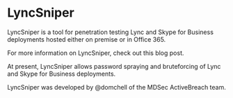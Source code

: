 LyncSniper
============

LyncSniper is a tool for penetration testing Lync and Skype for Business deployments hosted either on premise or in Office 365.

For more information on LyncSniper, check out this blog post.

At present, LyncSniper allows password spraying and bruteforcing of Lync and Skype for Business deployments.

LyncSniper was developed by @domchell of the MDSec ActiveBreach team.

